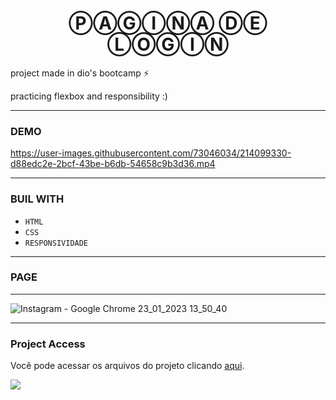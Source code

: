 
<h1 align="center">ⓅⒶⒼⒾⓃⒶ ⒹⒺ ⓁⓄⒼⒾⓃ </h1>

project made in dio's bootcamp ⚡

practicing flexbox and responsibility :)

---

<h3 align="letf"> DEMO </h3>


https://user-images.githubusercontent.com/73046034/214099330-d88edc2e-2bcf-43be-b6db-54658c9b3d36.mp4


---

<h3 align="letf"> BUIL WITH </h3>

- `HTML`
- `CSS`
- `RESPONSIVIDADE`



---

<h3 align="letf"> PAGE</h3>

-----------------------------------------------------------------------------------------------------------------------------------------------------------------

![Instagram - Google Chrome 23_01_2023 13_50_40](https://user-images.githubusercontent.com/73046034/214100124-7a3673f9-fb11-488e-b439-ad89feb42d4a.png)

---

<h3 align="letf"> Project Access </h3>

Você pode acessar os arquivos do projeto clicando [aqui](https://github.com/eloisaferreiras/pagina_login-instagram).

<p align="left">
<img src="[http://img.shields.io/static/v1?label=STATUS&message=CONCLUIDO&color=GREEN&style=for-the-badge](http://img.shields.io/static/v1?label=STATUS&message=CONCLUIDO&color=GREEN&style=for-the-badge)"/>
</p>

